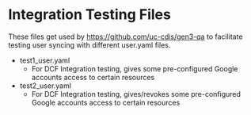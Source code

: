 # Integration Testing Files

These files get used by https://github.com/uc-cdis/gen3-qa to facilitate
testing user syncing with different user.yaml files.

* test1_user.yaml
    * For DCF Integration testing, gives some pre-configured Google accounts access
      to certain resources
* test2_user.yaml
    * For DCF Integration testing, gives/revokes some pre-configured Google accounts access
      to certain resources